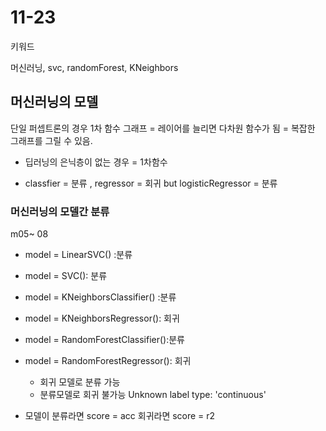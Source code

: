 # 11-23

키워드 

머신러닝, svc, randomForest, KNeighbors

## 머신러닝의 모델

단일 퍼셉트론의 경우 1차 함수 그래프 = 레이어를 늘리면 다차원 함수가 됨  = 복잡한 그래프를 그릴 수 있음.

- 딥러닝의 은닉층이 없는 경우 = 1차함수

- classfier = 분류 , regressor  = 회귀 but logisticRegressor = 분류

### 머신러닝의 모델간 분류 

m05~ 08

- model = LinearSVC() :분류

* model = SVC(): 분류

- model = KNeighborsClassifier() :분류

- model = KNeighborsRegressor(): 회귀

- model = RandomForestClassifier():분류

- model = RandomForestRegressor(): 회귀
  - 회귀 모델로 분류 가능
  - 분류모델로 회귀 불가능 Unknown label type: 'continuous'

- 모델이 분류라면 score = acc 회귀라면 score = r2